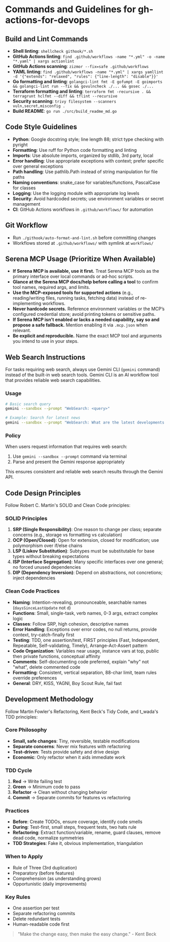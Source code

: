 # Commands and Guidelines for gh-actions-for-devops

## Build and Lint Commands

- **Shell linting**: `shellcheck githook/*.sh`
- **GitHub Actions linting**: `find .github/workflows -name "*.yml" -o -name "*.yaml" | xargs actionlint`
- **GitHub Actions scanning**: `zizmor --fix=safe .github/workflows`
- **YAML linting**: `find .github/workflows -name "*.yml" | xargs yamllint -d '{"extends": "relaxed", "rules": {"line-length": "disable"}}'`
- **Go formatting and linting**: `golangci-lint fmt -E gofumpt -E goimports && golangci-lint run --fix && govulncheck ./... && gosec ./...`
- **Terraform formatting and linting**: `terraform fmt -recursive . && terragrunt hclfmt --diff && tflint --recursive`
- **Security scanning**: `trivy filesystem --scanners vuln,secret,misconfig .`
- **Build README**: `go run ./src/build_readme_md.go`

## Code Style Guidelines

- **Python**: Google docstring style; line length 88; strict type checking with pyright
- **Formatting**: Use ruff for Python code formatting and linting
- **Imports**: Use absolute imports, organized by stdlib, 3rd party, local
- **Error handling**: Use appropriate exceptions with context; prefer specific over general exceptions
- **Path handling**: Use pathlib.Path instead of string manipulation for file paths
- **Naming conventions**: snake_case for variables/functions, PascalCase for classes
- **Logging**: Use the logging module with appropriate log levels
- **Security**: Avoid hardcoded secrets; use environment variables or secret management
- **CI**: GitHub Actions workflows in `.github/workflows/` for automation

## Git Workflow

- Run `./githook/auto-format-and-lint.sh` before committing changes
- Workflows stored at `.github/workflows/` with symlink at `workflows/`

## Serena MCP Usage (Prioritize When Available)

- **If Serena MCP is available, use it first.** Treat Serena MCP tools as the primary interface over local commands or ad-hoc scripts.
- **Glance at the Serena MCP docs/help before calling a tool** to confirm tool names, required args, and limits.
- **Use the MCP-exposed tools for supported actions** (e.g., reading/writing files, running tasks, fetching data) instead of re-implementing workflows.
- **Never hardcode secrets.** Reference environment variables or the MCP’s configured credential store; avoid printing tokens or sensitive paths.
- **If Serena MCP isn’t enabled or lacks a needed capability, say so and propose a safe fallback.** Mention enabling it via `.mcp.json` when relevant.
- **Be explicit and reproducible.** Name the exact MCP tool and arguments you intend to use in your steps.

## Web Search Instructions

For tasks requiring web search, always use Gemini CLI (`gemini` command) instead of the built-in web search tools.
Gemini CLI is an AI workflow tool that provides reliable web search capabilities.

### Usage

```sh
# Basic search query
gemini --sandbox --prompt "WebSearch: <query>"

# Example: Search for latest news
gemini --sandbox --prompt "WebSearch: What are the latest developments in AI?"
```

### Policy

When users request information that requires web search:

1. Use `gemini --sandbox --prompt` command via terminal
2. Parse and present the Gemini response appropriately

This ensures consistent and reliable web search results through the Gemini API.

## Code Design Principles

Follow Robert C. Martin's SOLID and Clean Code principles:

### SOLID Principles

1. **SRP (Single Responsibility)**: One reason to change per class; separate concerns (e.g., storage vs formatting vs calculation)
2. **OCP (Open/Closed)**: Open for extension, closed for modification; use polymorphism over if/else chains
3. **LSP (Liskov Substitution)**: Subtypes must be substitutable for base types without breaking expectations
4. **ISP (Interface Segregation)**: Many specific interfaces over one general; no forced unused dependencies
5. **DIP (Dependency Inversion)**: Depend on abstractions, not concretions; inject dependencies

### Clean Code Practices

- **Naming**: Intention-revealing, pronounceable, searchable names (`daysSinceLastUpdate` not `d`)
- **Functions**: Small, single-task, verb names, 0-3 args, extract complex logic
- **Classes**: Follow SRP, high cohesion, descriptive names
- **Error Handling**: Exceptions over error codes, no null returns, provide context, try-catch-finally first
- **Testing**: TDD, one assertion/test, FIRST principles (Fast, Independent, Repeatable, Self-validating, Timely), Arrange-Act-Assert pattern
- **Code Organization**: Variables near usage, instance vars at top, public then private functions, conceptual affinity
- **Comments**: Self-documenting code preferred, explain "why" not "what", delete commented code
- **Formatting**: Consistent, vertical separation, 88-char limit, team rules override preferences
- **General**: DRY, KISS, YAGNI, Boy Scout Rule, fail fast

## Development Methodology

Follow Martin Fowler's Refactoring, Kent Beck's Tidy Code, and t_wada's TDD principles:

### Core Philosophy

- **Small, safe changes**: Tiny, reversible, testable modifications
- **Separate concerns**: Never mix features with refactoring
- **Test-driven**: Tests provide safety and drive design
- **Economic**: Only refactor when it aids immediate work

### TDD Cycle

1. **Red** → Write failing test
2. **Green** → Minimum code to pass
3. **Refactor** → Clean without changing behavior
4. **Commit** → Separate commits for features vs refactoring

### Practices

- **Before**: Create TODOs, ensure coverage, identify code smells
- **During**: Test-first, small steps, frequent tests, two hats rule
- **Refactoring**: Extract function/variable, rename, guard clauses, remove dead code, normalize symmetries
- **TDD Strategies**: Fake it, obvious implementation, triangulation

### When to Apply

- Rule of Three (3rd duplication)
- Preparatory (before features)
- Comprehension (as understanding grows)
- Opportunistic (daily improvements)

### Key Rules

- One assertion per test
- Separate refactoring commits
- Delete redundant tests
- Human-readable code first

> "Make the change easy, then make the easy change." - Kent Beck
